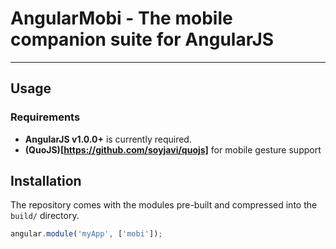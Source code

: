 # AngularMobi - The mobile companion suite for AngularJS

***

## Usage

### Requirements

* **AngularJS v1.0.0+** is currently required.
* **(QuoJS)[https://github.com/soyjavi/quojs]** for mobile gesture support

## Installation

The repository comes with the modules pre-built and compressed into the `build/` directory.

```javascript
angular.module('myApp', ['mobi']);
```
